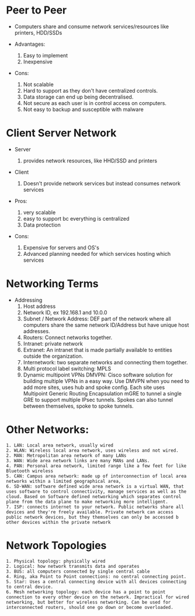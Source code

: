 # Peer to Peer
- Computers share and consume network services/resources like printers, HDD/SSDs
- Advantages:
	1. Easy to implement
	2. Inexpensive

- Cons:
	1. Not scalable 
	2. Hard to support as they don't have centralized controls. 
	3. Data storage can end up being decentralised. 
	4. Not secure as each user is in control access on computers.
	5. Not easy to backup and susceptible with malware

# Client Server Network

- Server
	1. provides network resources, like HHD/SSD and printers

- Client
	1. Doesn't provide network services but instead consumes network services

- Pros: 
	1. very scalable
	2. easy to support bc everything is centralized
	3. Data protection 

- Cons: 
	1. Expensive for servers and OS's 
	2. Advanced planning needed for which services hosting which services

# Networking Terms
- Addressing
	1. Host address
	2. Network ID, ex 192.168.1 and 10.0.0 
	3. Subnet / Network Address: DEF part of the network where all computers share the same network ID/Address but have unique host addresses. 
	4. Routers: Connect networks together.	
	5. Intranet: private network 
	6. Extranet: An intranet that is made partially available to entities outside the organization.
	7. Internetwork: two separate networks and connecting them together.
	8. Multi protocol label switching: MPLS
	9. Dynamic multipoint VPNs DMVPN: Cisco software solution for building multiple VPNs in a easy way. Use DMVPN when you need to add more sites, uses hub and spoke config. Each site uses Multipoint Generic Routing Encapsulation mGRE to tunnel a single GRE to support multiple IPsec tunnels. Spokes can also tunnel between themselves, spoke to spoke tunnels.

# Other Networks:
	1. LAN: Local area network, usually wired  
	2. WLAN: Wireless local area network, uses wireless and not wired.
	2. MAN: Metropolitan area network of many LANs
	3. WAN: Wide area network links are many MANs and LANs.
	4. PAN: Personal area network, limited range like a few feet for like Bluetooth wireless
	5. CAN: Campus area network: made up of interconnection of local area networks within a limited geographical area, 
	6. SD-WAN: software defined wide area network is a virtual WAN, that uses software to control connectivity, manage services as well as the cloud. Based on Software defined networking which separates control plane from the data plane to make networking more intelligent.
	7. ISP: connects internet to your network. Public networks share all devices and they're freely available. Private network can access public network devices, but they themselves can only be accessed b other devices within the private network

# Network Topologies
	1. Physical topology: physically wired 
	2. Logical: how network transmits data and operates 
	3. BUS: all computers connected by single central cable
	4. Ring, aka Point to Point connections: no central connecting point.
	5. Star: Uses a central connecting device with all devices connecting to central device. 
	6. Mesh networking topology: each device has a point to point connection to every other device on the network. Impractical for wired networking, but better for wireless networking. Can be used for interconnected routers, should one go down or become overloaded.

